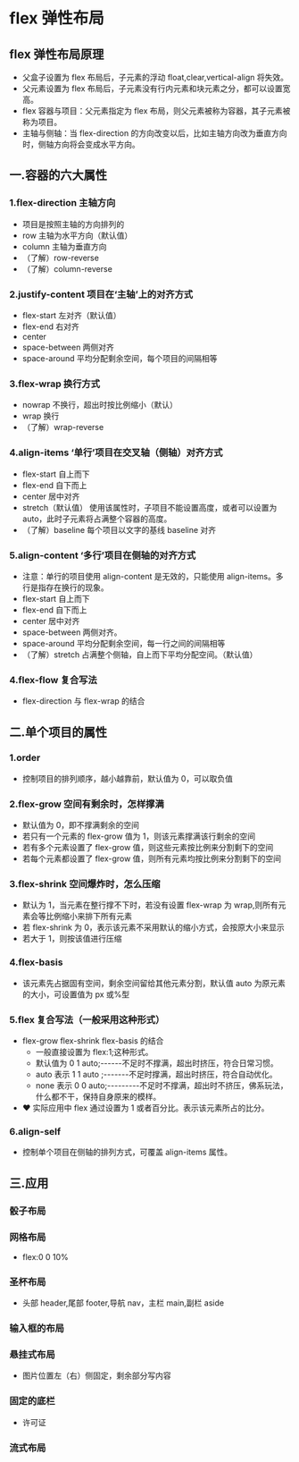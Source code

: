 # flex 弹性布局

## flex 弹性布局原理

- 父盒子设置为 flex 布局后，子元素的浮动 float,clear,vertical-align 将失效。
- 父元素设置为 flex 布局后，子元素没有行内元素和块元素之分，都可以设置宽高。
- flex 容器与项目：父元素指定为 flex 布局，则父元素被称为容器，其子元素被称为项目。
- 主轴与侧轴：当 flex-direction 的方向改变以后，比如主轴方向改为垂直方向时，侧轴方向将会变成水平方向。

## 一.容器的六大属性

### 1.flex-direction 主轴方向

- 项目是按照主轴的方向排列的
- row 主轴为水平方向（默认值）
- column 主轴为垂直方向
- （了解）row-reverse
- （了解）column-reverse

### 2.justify-content 项目在‘主轴’上的对齐方式

- flex-start 左对齐（默认值）
- flex-end 右对齐
- center
- space-between 两侧对齐
- space-around 平均分配剩余空间，每个项目的间隔相等

### 3.flex-wrap 换行方式

- nowrap 不换行，超出时按比例缩小（默认）
- wrap 换行
- （了解）wrap-reverse

### 4.align-items ‘单行’项目在交叉轴（侧轴）对齐方式

- flex-start 自上而下
- flex-end 自下而上
- center 居中对齐
- stretch（默认值） 使用该属性时，子项目不能设置高度，或者可以设置为 auto，此时子元素将占满整个容器的高度。
- （了解）baseline 每个项目以文字的基线 baseline 对齐

### 5.align-content ‘多行’项目在侧轴的对齐方式

- 注意：单行的项目使用 align-content 是无效的，只能使用 align-items。多行是指存在换行的现象。
- flex-start 自上而下
- flex-end 自下而上
- center 居中对齐
- space-between 两侧对齐。
- space-around 平均分配剩余空间，每一行之间的间隔相等
- （了解）stretch 占满整个侧轴，自上而下平均分配空间。（默认值）

### 4.flex-flow 复合写法

- flex-direction 与 flex-wrap 的结合

## 二.单个项目的属性

### 1.order

- 控制项目的排列顺序，越小越靠前，默认值为 0，可以取负值

### 2.flex-grow 空间有剩余时，怎样撑满

- 默认值为 0，即不撑满剩余的空间
- 若只有一个元素的 flex-grow 值为 1，则该元素撑满该行剩余的空间
- 若有多个元素设置了 flex-grow 值，则这些元素按比例来分割剩下的空间
- 若每个元素都设置了 flex-grow 值，则所有元素均按比例来分割剩下的空间

### 3.flex-shrink 空间爆炸时，怎么压缩

- 默认为 1，当元素在整行撑不下时，若没有设置 flex-wrap 为 wrap,则所有元素会等比例缩小来排下所有元素
- 若 flex-shrink 为 0，表示该元素不采用默认的缩小方式，会按原大小来显示
- 若大于 1，则按该值进行压缩

### 4.flex-basis

- 该元素先占据固有空间，剩余空间留给其他元素分割，默认值 auto 为原元素的大小，可设置值为 px 或%型

### 5.flex 复合写法（一般采用这种形式）

- flex-grow flex-shrink flex-basis 的结合
  - 一般直接设置为 flex:1;这种形式。
  - 默认值为 0 1 auto;------不足时不撑满，超出时挤压，符合日常习惯。
  - auto 表示 1 1 auto ;-------不足时撑满，超出时挤压，符合自动优化。
  - none 表示 0 0 auto;---------不足时不撑满，超出时不挤压，佛系玩法，什么都不干，保持自身原来的模样。
- ♥ 实际应用中 flex 通过设置为 1 或者百分比。表示该元素所占的比分。

### 6.align-self

- 控制单个项目在侧轴的排列方式，可覆盖 align-items 属性。

## 三.应用

### 骰子布局

### 网格布局

- flex:0 0 10%

### 圣杯布局

- 头部 header,尾部 footer,导航 nav，主栏 main,副栏 aside

### 输入框的布局

### 悬挂式布局

- 图片位置左（右）侧固定，剩余部分写内容

### 固定的底栏

- 许可证

### 流式布局
